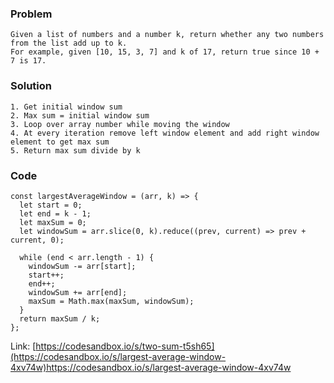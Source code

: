 ### Problem
```
Given a list of numbers and a number k, return whether any two numbers from the list add up to k.
For example, given [10, 15, 3, 7] and k of 17, return true since 10 + 7 is 17.
```
### Solution

```
1. Get initial window sum
2. Max sum = initial window sum
3. Loop over array number while moving the window
4. At every iteration remove left window element and add right window element to get max sum
5. Return max sum divide by k
```

### Code
```
const largestAverageWindow = (arr, k) => {
  let start = 0;
  let end = k - 1;
  let maxSum = 0;
  let windowSum = arr.slice(0, k).reduce((prev, current) => prev + current, 0);

  while (end < arr.length - 1) {
    windowSum -= arr[start];
    start++;
    end++;
    windowSum += arr[end];
    maxSum = Math.max(maxSum, windowSum);
  }
  return maxSum / k;
};
```

Link: [https://codesandbox.io/s/two-sum-t5sh65](https://codesandbox.io/s/largest-average-window-4xv74w)https://codesandbox.io/s/largest-average-window-4xv74w
